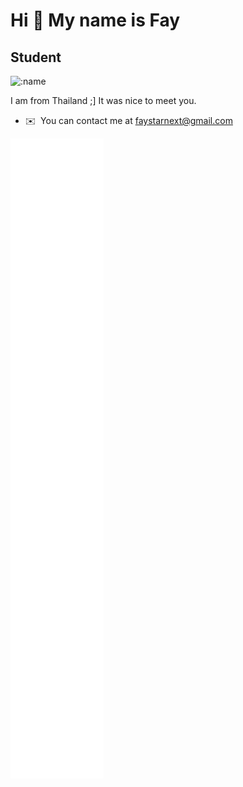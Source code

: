 Hi 👋 My name is Fay
====================

Student
-------------------------------
![:name](https://count.getloli.com/get/@FAYStarNext?theme=asoul)


I am from Thailand ;\] It was nice to meet you.
* ✉️  You can contact me at [faystarnext@gmail.com](mailto:faystarnext@gmail.com)
<img src="https://github.com/FAYStarNext/FAYStarNext/blob/main/github-metrics.svg" alt="Status" />
